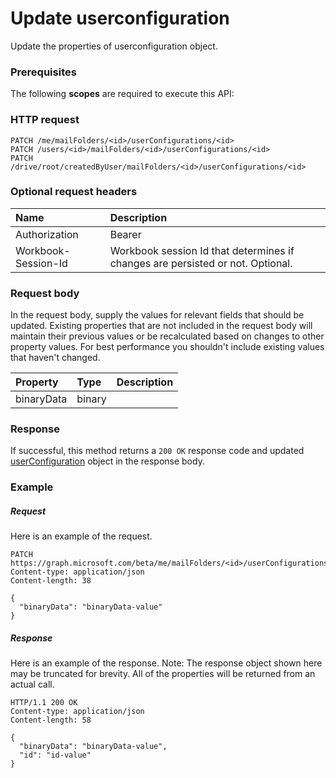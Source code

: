 # Update userconfiguration

Update the properties of userconfiguration object.
### Prerequisites
The following **scopes** are required to execute this API: 
### HTTP request
<!-- { "blockType": "ignored" } -->
```http
PATCH /me/mailFolders/<id>/userConfigurations/<id>
PATCH /users/<id>/mailFolders/<id>/userConfigurations/<id>
PATCH /drive/root/createdByUser/mailFolders/<id>/userConfigurations/<id>
```
### Optional request headers
| Name       | Description|
|:-----------|:-----------|
| Authorization  | Bearer <code>|
| Workbook-Session-Id  | Workbook session Id that determines if changes are persisted or not. Optional.|

### Request body
In the request body, supply the values for relevant fields that should be updated. Existing properties that are not included in the request body will maintain their previous values or be recalculated based on changes to other property values. For best performance you shouldn't include existing values that haven't changed.

| Property	   | Type	|Description|
|:---------------|:--------|:----------|
|binaryData|binary||

### Response
If successful, this method returns a `200 OK` response code and updated [userConfiguration](../resources/userconfiguration.md) object in the response body.
### Example
##### Request
Here is an example of the request.
<!-- {
  "blockType": "request",
  "name": "update_userconfiguration"
}-->
```http
PATCH https://graph.microsoft.com/beta/me/mailFolders/<id>/userConfigurations/<id>
Content-type: application/json
Content-length: 38

{
  "binaryData": "binaryData-value"
}
```
##### Response
Here is an example of the response. Note: The response object shown here may be truncated for brevity. All of the properties will be returned from an actual call.
<!-- {
  "blockType": "response",
  "truncated": true,
  "@odata.type": "microsoft.graph.userconfiguration"
} -->
```http
HTTP/1.1 200 OK
Content-type: application/json
Content-length: 58

{
  "binaryData": "binaryData-value",
  "id": "id-value"
}
```

<!-- uuid: 8fcb5dbc-d5aa-4681-8e31-b001d5168d79
2015-10-25 14:57:30 UTC -->
<!-- {
  "type": "#page.annotation",
  "description": "Update userconfiguration",
  "keywords": "",
  "section": "documentation",
  "tocPath": ""
}-->